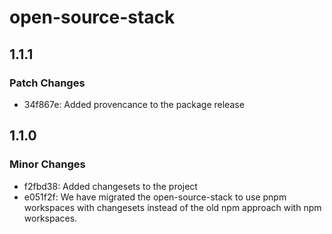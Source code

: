 # open-source-stack

## 1.1.1

### Patch Changes

- 34f867e: Added provencance to the package release

## 1.1.0

### Minor Changes

- f2fbd38: Added changesets to the project
- e051f2f: We have migrated the open-source-stack to use pnpm workspaces with changesets instead of the old npm approach with npm workspaces.
